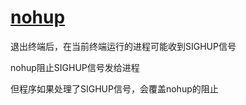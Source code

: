 # [nohup](https://www.ruanyifeng.com/blog/2016/02/linux-daemon.html)

退出终端后，在当前终端运行的进程可能收到SIGHUP信号

nohup阻止SIGHUP信号发给进程

但程序如果处理了SIGHUP信号，会覆盖nohup的阻止
